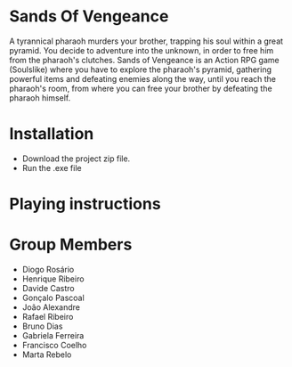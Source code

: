 # Sands Of Vengeance

A tyrannical pharaoh murders your brother, trapping his soul within a great
pyramid. You decide to adventure into the unknown, in order to free him from the pharaoh's clutches. Sands of Vengeance is an Action RPG game (Soulslike) where you have to explore the pharaoh's pyramid, gathering powerful items and defeating enemies along the way, until you reach the pharaoh's room, from where you can free your brother by defeating the pharaoh himself.

# Installation

- Download the project zip file.
- Run the .exe file


# Playing instructions



# Group Members

- Diogo Rosário 
- Henrique Ribeiro
- Davide Castro
- Gonçalo Pascoal
- João Alexandre
- Rafael Ribeiro
- Bruno Dias
- Gabriela Ferreira
- Francisco Coelho
- Marta Rebelo
